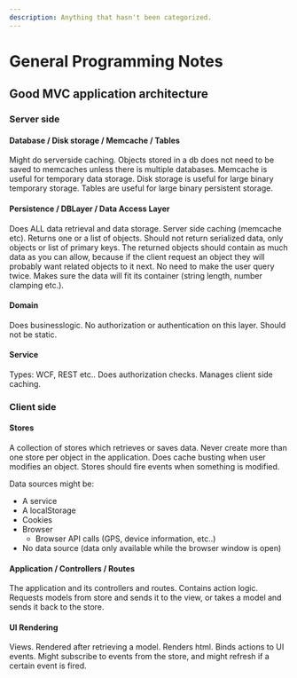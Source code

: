 ```yaml
---
description: Anything that hasn't been categorized.
---
```


# General Programming Notes

## Good MVC application architecture

### Server side

#### Database / Disk storage / Memcache / Tables

Might do serverside caching. Objects stored in a db does not need to be saved to memcaches unless there is multiple databases. Memcache is useful for temporary data storage. Disk storage is useful for large binary temporary storage. Tables are useful for large binary persistent storage.

#### Persistence / DBLayer / Data Access Layer

Does ALL data retrieval and data storage. Server side caching \(memcache etc\). Returns one or a list of objects. Should not return serialized data, only objects or list of primary keys. The returned objects should contain as much data as you can allow, because if the client request an object they will probably want related objects to it next. No need to make the user query twice. Makes sure the data will fit its container \(string length, number clamping etc.\).

#### Domain

Does businesslogic. No authorization or authentication on this layer. Should not be static.

#### Service

Types: WCF, REST etc.. Does authorization checks. Manages client side caching.

### Client side

#### Stores

A collection of stores which retrieves or saves data. Never create more than one store per object in the application. Does cache busting when user modifies an object. Stores should fire events when something is modified.

Data sources might be:

* A service
* A localStorage
* Cookies
* Browser
  * Browser API calls \(GPS, device information, etc..\)
* No data source \(data only available while the browser window is open\)

#### Application / Controllers / Routes

The application and its controllers and routes. Contains action logic. Requests models from store and sends it to the view, or takes a model and sends it back to the store.

#### UI Rendering

Views. Rendered after retrieving a model. Renders html. Binds actions to UI events. Might subscribe to events from the store, and might refresh if a certain event is fired.

